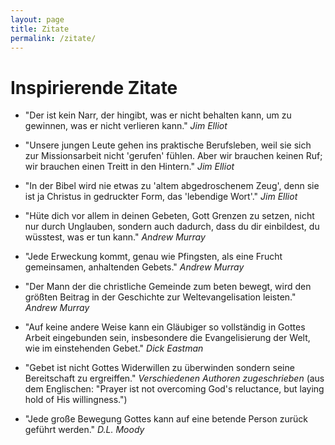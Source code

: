 ```yaml
---
layout: page
title: Zitate
permalink: /zitate/
---
```


# Inspirierende Zitate

* "Der ist kein Narr, der hingibt, was er nicht behalten kann, um zu gewinnen, was er nicht verlieren kann."  *Jim Elliot*

* "Unsere jungen Leute gehen ins praktische Berufsleben, weil sie sich zur Missionsarbeit nicht 'gerufen' fühlen. Aber wir brauchen keinen Ruf; wir brauchen einen Treitt in den Hintern."  *Jim Elliot*

* "In der Bibel wird nie etwas zu 'altem abgedroschenem Zeug', denn sie ist ja Christus in gedruckter Form, das 'lebendige Wort'."  *Jim Elliot*

* "Hüte dich vor allem in deinen Gebeten, Gott Grenzen zu setzen, nicht nur durch Unglauben, sondern auch dadurch, dass du dir einbildest, du wüsstest, was er tun kann."  *Andrew Murray*

* "Jede Erweckung kommt, genau wie Pfingsten, als eine Frucht gemeinsamen, anhaltenden Gebets."  *Andrew Murray*

* "Der Mann der die christliche Gemeinde zum beten bewegt, wird den größten Beitrag in der Geschichte zur Weltevangelisation leisten." *Andrew Murray*

* "Auf keine andere Weise kann ein Gläubiger so vollständig in Gottes Arbeit eingebunden sein, insbesondere die Evangelisierung der Welt, wie im einstehenden Gebet." *Dick Eastman*

* "Gebet ist nicht Gottes Widerwillen zu überwinden sondern seine Bereitschaft zu ergreiffen." *Verschiedenen Authoren zugeschrieben* (aus dem Englischen: "Prayer ist not overcoming God's reluctance, but laying hold of His willingness.")

* "Jede große Bewegung Gottes kann auf eine betende Person zurück geführt werden." *D.L. Moody* 
